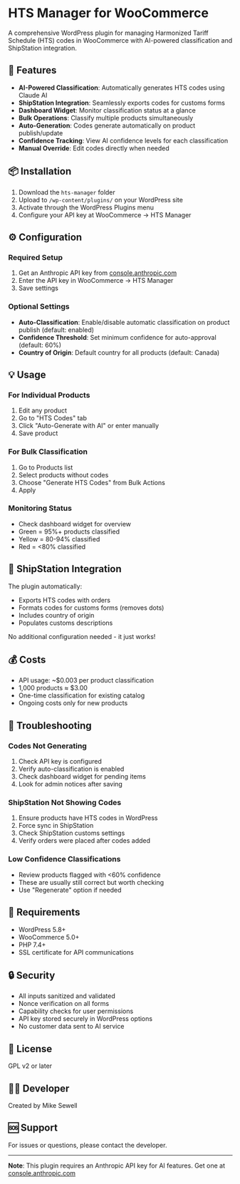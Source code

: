 # HTS Manager for WooCommerce

A comprehensive WordPress plugin for managing Harmonized Tariff Schedule (HTS) codes in WooCommerce with AI-powered classification and ShipStation integration.

## 🚀 Features

- **AI-Powered Classification**: Automatically generates HTS codes using Claude AI
- **ShipStation Integration**: Seamlessly exports codes for customs forms  
- **Dashboard Widget**: Monitor classification status at a glance
- **Bulk Operations**: Classify multiple products simultaneously
- **Auto-Generation**: Codes generate automatically on product publish/update
- **Confidence Tracking**: View AI confidence levels for each classification
- **Manual Override**: Edit codes directly when needed

## 📦 Installation

1. Download the `hts-manager` folder
2. Upload to `/wp-content/plugins/` on your WordPress site
3. Activate through the WordPress Plugins menu
4. Configure your API key at WooCommerce → HTS Manager

## ⚙️ Configuration

### Required Setup
1. Get an Anthropic API key from [console.anthropic.com](https://console.anthropic.com/)
2. Enter the API key in WooCommerce → HTS Manager
3. Save settings

### Optional Settings
- **Auto-Classification**: Enable/disable automatic classification on product publish (default: enabled)
- **Confidence Threshold**: Set minimum confidence for auto-approval (default: 60%)
- **Country of Origin**: Default country for all products (default: Canada)

## 💡 Usage

### For Individual Products
1. Edit any product
2. Go to "HTS Codes" tab
3. Click "Auto-Generate with AI" or enter manually
4. Save product

### For Bulk Classification
1. Go to Products list
2. Select products without codes
3. Choose "Generate HTS Codes" from Bulk Actions
4. Apply

### Monitoring Status
- Check dashboard widget for overview
- Green = 95%+ products classified
- Yellow = 80-94% classified  
- Red = <80% classified

## 🚢 ShipStation Integration

The plugin automatically:
- Exports HTS codes with orders
- Formats codes for customs forms (removes dots)
- Includes country of origin
- Populates customs descriptions

No additional configuration needed - it just works!

## 💰 Costs

- API usage: ~$0.003 per product classification
- 1,000 products ≈ $3.00
- One-time classification for existing catalog
- Ongoing costs only for new products

## 🔧 Troubleshooting

### Codes Not Generating
1. Check API key is configured
2. Verify auto-classification is enabled
3. Check dashboard widget for pending items
4. Look for admin notices after saving

### ShipStation Not Showing Codes
1. Ensure products have HTS codes in WordPress
2. Force sync in ShipStation
3. Check ShipStation customs settings
4. Verify orders were placed after codes added

### Low Confidence Classifications
- Review products flagged with <60% confidence
- These are usually still correct but worth checking
- Use "Regenerate" option if needed

## 📝 Requirements

- WordPress 5.8+
- WooCommerce 5.0+
- PHP 7.4+
- SSL certificate for API communications

## 🔒 Security

- All inputs sanitized and validated
- Nonce verification on all forms
- Capability checks for user permissions
- API key stored securely in WordPress options
- No customer data sent to AI service

## 📄 License

GPL v2 or later

## 👨‍💻 Developer

Created by Mike Sewell

## 🆘 Support

For issues or questions, please contact the developer.

---

**Note**: This plugin requires an Anthropic API key for AI features. Get one at [console.anthropic.com](https://console.anthropic.com/)